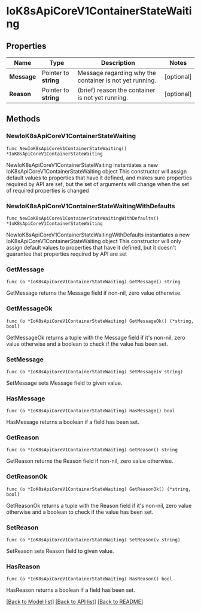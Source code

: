 # IoK8sApiCoreV1ContainerStateWaiting

## Properties

Name | Type | Description | Notes
------------ | ------------- | ------------- | -------------
**Message** | Pointer to **string** | Message regarding why the container is not yet running. | [optional] 
**Reason** | Pointer to **string** | (brief) reason the container is not yet running. | [optional] 

## Methods

### NewIoK8sApiCoreV1ContainerStateWaiting

`func NewIoK8sApiCoreV1ContainerStateWaiting() *IoK8sApiCoreV1ContainerStateWaiting`

NewIoK8sApiCoreV1ContainerStateWaiting instantiates a new IoK8sApiCoreV1ContainerStateWaiting object
This constructor will assign default values to properties that have it defined,
and makes sure properties required by API are set, but the set of arguments
will change when the set of required properties is changed

### NewIoK8sApiCoreV1ContainerStateWaitingWithDefaults

`func NewIoK8sApiCoreV1ContainerStateWaitingWithDefaults() *IoK8sApiCoreV1ContainerStateWaiting`

NewIoK8sApiCoreV1ContainerStateWaitingWithDefaults instantiates a new IoK8sApiCoreV1ContainerStateWaiting object
This constructor will only assign default values to properties that have it defined,
but it doesn't guarantee that properties required by API are set

### GetMessage

`func (o *IoK8sApiCoreV1ContainerStateWaiting) GetMessage() string`

GetMessage returns the Message field if non-nil, zero value otherwise.

### GetMessageOk

`func (o *IoK8sApiCoreV1ContainerStateWaiting) GetMessageOk() (*string, bool)`

GetMessageOk returns a tuple with the Message field if it's non-nil, zero value otherwise
and a boolean to check if the value has been set.

### SetMessage

`func (o *IoK8sApiCoreV1ContainerStateWaiting) SetMessage(v string)`

SetMessage sets Message field to given value.

### HasMessage

`func (o *IoK8sApiCoreV1ContainerStateWaiting) HasMessage() bool`

HasMessage returns a boolean if a field has been set.

### GetReason

`func (o *IoK8sApiCoreV1ContainerStateWaiting) GetReason() string`

GetReason returns the Reason field if non-nil, zero value otherwise.

### GetReasonOk

`func (o *IoK8sApiCoreV1ContainerStateWaiting) GetReasonOk() (*string, bool)`

GetReasonOk returns a tuple with the Reason field if it's non-nil, zero value otherwise
and a boolean to check if the value has been set.

### SetReason

`func (o *IoK8sApiCoreV1ContainerStateWaiting) SetReason(v string)`

SetReason sets Reason field to given value.

### HasReason

`func (o *IoK8sApiCoreV1ContainerStateWaiting) HasReason() bool`

HasReason returns a boolean if a field has been set.


[[Back to Model list]](../README.md#documentation-for-models) [[Back to API list]](../README.md#documentation-for-api-endpoints) [[Back to README]](../README.md)


